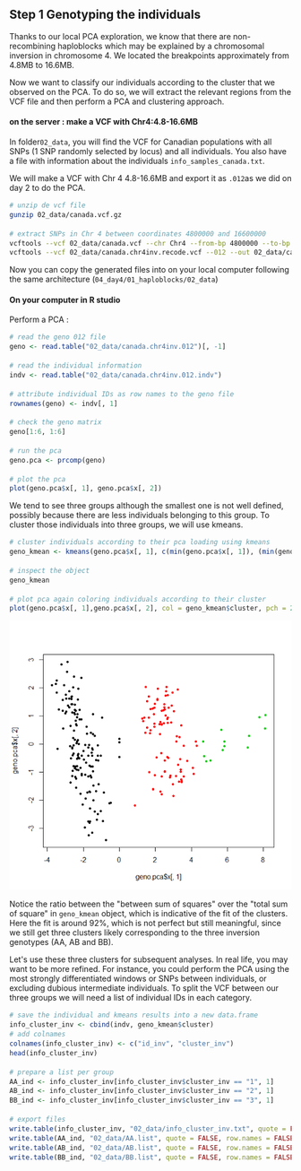 ## Step 1 Genotyping the individuals
Thanks to our local PCA exploration, we know that there are non-recombining haploblocks which may be explained by a chromosomal inversion in chromosome 4.
We located the breakpoints approximately from 4.8MB to 16.6MB.

Now we want to classify our individuals according to the cluster that we observed on the PCA.
To do so, we will extract the relevant regions from the VCF file and then perform a PCA and clustering approach.

#### on the server : make a VCF with Chr4:4.8-16.6MB
In folder`02_data`, you will find the VCF for Canadian populations with all SNPs (1 SNP randomly selected by locus) and all individuals.
You also have a file with information about the individuals `info_samples_canada.txt`.

We will make a VCF with Chr 4 4.8-16.6MB and export it as `.012`as we did on day 2 to do the PCA.
```bash
# unzip de vcf file
gunzip 02_data/canada.vcf.gz

# extract SNPs in Chr 4 between coordinates 4800000 and 16600000
vcftools --vcf 02_data/canada.vcf --chr Chr4 --from-bp 4800000 --to-bp 16600000 --recode --out 02_data/canada.chr4inv
vcftools --vcf 02_data/canada.chr4inv.recode.vcf --012 --out 02_data/canada.chr4inv
```
Now you can copy the generated files into  on your local computer following the same architecture (`04_day4/01_haploblocks/02_data`) 

#### On your computer in R studio
Perform a PCA :
```R
# read the geno 012 file
geno <- read.table("02_data/canada.chr4inv.012")[, -1]

# read the individual information
indv <- read.table("02_data/canada.chr4inv.012.indv")

# attribute individual IDs as row names to the geno file
rownames(geno) <- indv[, 1]

# check the geno matrix
geno[1:6, 1:6] 

# run the pca
geno.pca <- prcomp(geno) 

# plot the pca
plot(geno.pca$x[, 1], geno.pca$x[, 2]) 
```
We tend to see three groups although the smallest one is not well defined, possibly because there are less individuals belonging to this group.
To cluster those individuals into three groups, we will use kmeans.

```R
# cluster individuals according to their pca loading using kmeans
geno_kmean <- kmeans(geno.pca$x[, 1], c(min(geno.pca$x[, 1]), (min(geno.pca$x[, 1]) + max(geno.pca$x[, 1])) / 2, max(geno.pca$x[, 1])))

# inspect the object
geno_kmean

# plot pca again coloring individuals according to their cluster
plot(geno.pca$x[, 1],geno.pca$x[, 2], col = geno_kmean$cluster, pch = 20)
```
![pca](06_images/pca_cluster.png)

Notice the ratio between the "between sum of squares" over the "total sum of square" in `geno_kmean` object, which is indicative of the fit of the clusters.
Here the fit is around 92%, which is not perfect but still meaningful, since we still get three clusters likely corresponding to the three inversion genotypes (AA, AB and BB).

Let's use these three clusters for subsequent analyses. In real life, you may want to be more refined. For instance, you could perform the PCA using the most strongly differentiated windows or SNPs between individuals, or excluding dubious intermediate individuals.
To split the VCF between our three groups we will need a list of individual IDs in each category.

```R
# save the individual and kmeans results into a new data.frame
info_cluster_inv <- cbind(indv, geno_kmean$cluster)
# add colnames 
colnames(info_cluster_inv) <- c("id_inv", "cluster_inv")
head(info_cluster_inv)

# prepare a list per group 
AA_ind <- info_cluster_inv[info_cluster_inv$cluster_inv == "1", 1]
AB_ind <- info_cluster_inv[info_cluster_inv$cluster_inv == "2", 1]
BB_ind <- info_cluster_inv[info_cluster_inv$cluster_inv == "3", 1]
  
# export files
write.table(info_cluster_inv, "02_data/info_cluster_inv.txt", quote = FALSE, row.names = FALSE)
write.table(AA_ind, "02_data/AA.list", quote = FALSE, row.names = FALSE, col.names = FALSE)
write.table(AB_ind, "02_data/AB.list", quote = FALSE, row.names = FALSE, col.names = FALSE)
write.table(BB_ind, "02_data/BB.list", quote = FALSE, row.names = FALSE, col.names = FALSE)
```
